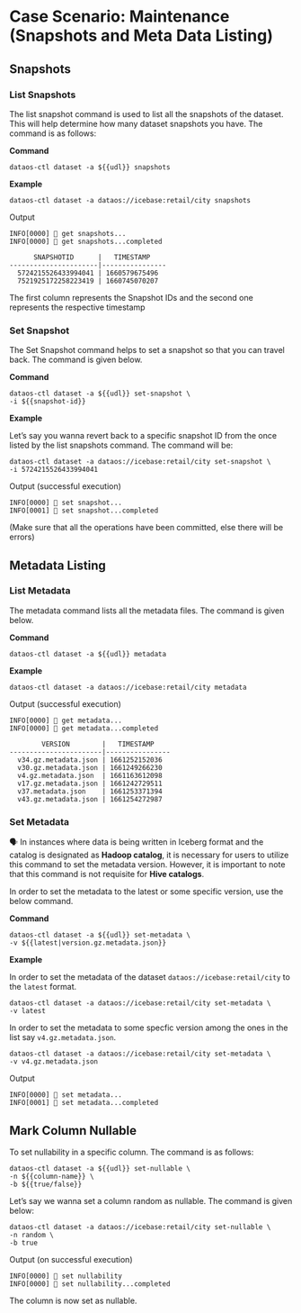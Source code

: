 # Case Scenario: Maintenance (Snapshots and Meta Data Listing)

## Snapshots

### **List Snapshots**

The list snapshot command is used to list all the snapshots of the dataset. This will help determine how many dataset snapshots you have. The command is as follows:

**Command**

```shell
dataos-ctl dataset -a ${{udl}} snapshots 
```

**Example**

```shell
dataos-ctl dataset -a dataos://icebase:retail/city snapshots 
```

Output

```shell
INFO[0000] 📂 get snapshots...                           
INFO[0000] 📂 get snapshots...completed                  

      SNAPSHOTID      |   TIMESTAMP    
----------------------|----------------
  5724215526433994041 | 1660579675496  
  7521925172258223419 | 1660745070207
```

The first column represents the Snapshot IDs and the second one represents the respective timestamp

### **Set Snapshot**

The Set Snapshot command helps to set a snapshot so that you can travel back. The command is given below.

**Command**

```shell
dataos-ctl dataset -a ${{udl}} set-snapshot \
-i ${{snapshot-id}}
```

**Example**

Let’s say you wanna revert back to a specific snapshot ID from the once listed by the list snapshots command. The command will be:

```shell
dataos-ctl dataset -a dataos://icebase:retail/city set-snapshot \
-i 5724215526433994041
```

Output (successful execution)

```shell
INFO[0000] 📂 set snapshot...                            
INFO[0001] 📂 set snapshot...completed
```

(Make sure that all the operations have been committed, else there will be errors)

## Metadata Listing

### **List Metadata**

The metadata command lists all the metadata files. The command is given below.

**Command**

```shell
dataos-ctl dataset -a ${{udl}} metadata
```

**Example**

```shell
dataos-ctl dataset -a dataos://icebase:retail/city metadata
```

Output (successful execution)

```shell
INFO[0000] 📂 get metadata...                            
INFO[0000] 📂 get metadata...completed                   

        VERSION        |   TIMESTAMP    
-----------------------|----------------
  v34.gz.metadata.json | 1661252152036
  v30.gz.metadata.json | 1661249266230  
  v4.gz.metadata.json  | 1661163612098  
  v17.gz.metadata.json | 1661242729511  
  v37.metadata.json    | 1661253371394  
  v43.gz.metadata.json | 1661254272987
```

### **Set Metadata**

<aside class=callout>
🗣 In instances where data is being written in Iceberg format and the catalog is designated as <b>Hadoop catalog</b>, it is necessary for users to utilize this command to set the metadata version. However, it is important to note that this command is not requisite for <b>Hive catalogs</b>.

</aside>

In order to set the metadata to the latest or some specific version, use the below command.

**Command**

```shell
dataos-ctl dataset -a ${{udl}} set-metadata \
-v ${{latest|version.gz.metadata.json}}
```
**Example**

In order to set the metadata of the dataset `dataos://icebase:retail/city` to the `latest` format.

```shell
dataos-ctl dataset -a dataos://icebase:retail/city set-metadata \
-v latest
```

In order to set the metadata to some specfic version among the ones in the list say `v4.gz.metadata.json`.

```shell
dataos-ctl dataset -a dataos://icebase:retail/city set-metadata \
-v v4.gz.metadata.json
```

Output

```shell
INFO[0000] 📂 set metadata...                            
INFO[0001] 📂 set metadata...completed
```

## Mark Column Nullable

To set nullability in a specific column. The command is as follows:

```shell
dataos-ctl dataset -a ${{udl}} set-nullable \
-n ${{column-name}} \
-b ${{true/false}}
```

Let’s say we wanna set a column random as nullable. The command is given below:

```shell
dataos-ctl dataset -a dataos://icebase:retail/city set-nullable \
-n random \
-b true
```

Output (on successful execution)

```shell
INFO[0000] 📂 set nullability                            
INFO[0000] 📂 set nullability...completed
```

The column is now set as nullable.